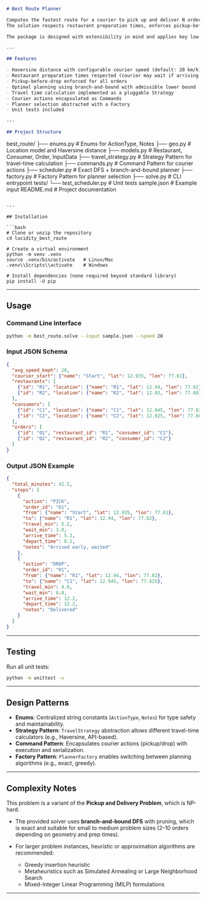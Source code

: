 ```markdown
# Best Route Planner

Computes the fastest route for a courier to pick up and deliver N orders.  
The solution respects restaurant preparation times, enforces pickup-before-drop constraints, and models travel time using Haversine distance with a configurable courier speed.

The package is designed with extensibility in mind and applies key low-level design patterns: **Strategy**, **Command**, **Factory**, and **Enums**.

---

## Features

- Haversine distance with configurable courier speed (default: 20 km/h)
- Restaurant preparation times respected (courier may wait if arriving early)
- Pickup-before-drop enforced for all orders
- Optimal planning using branch-and-bound with admissible lower bound
- Travel time calculation implemented as a pluggable Strategy
- Courier actions encapsulated as Commands
- Planner selection abstracted with a Factory
- Unit tests included

---

## Project Structure

```

best\_route/
├── enums.py             # Enums for ActionType, Notes
├── geo.py               # Location model and Haversine distance
├── models.py            # Restaurant, Consumer, Order, InputData
├── travel\_strategy.py   # Strategy Pattern for travel-time calculation
├── commands.py          # Command Pattern for courier actions
├── scheduler.py         # Exact DFS + branch-and-bound planner
├── factory.py           # Factory Pattern for planner selection
├── solve.py             # CLI entrypoint
tests/
└── test\_scheduler.py    # Unit tests
sample.json               # Example input
README.md                 # Project documentation

````

---

## Installation

```bash
# Clone or unzip the repository
cd lucidity_best_route

# Create a virtual environment
python -m venv .venv
source .venv/bin/activate   # Linux/Mac
.venv\\Scripts\\activate    # Windows

# Install dependencies (none required beyond standard library)
pip install -U pip
````

---

## Usage

### Command Line Interface

```bash
python -m best_route.solve --input sample.json --speed 20
```

### Input JSON Schema

```json
{
  "avg_speed_kmph": 20,
  "courier_start": {"name": "Start", "lat": 12.935, "lon": 77.61},
  "restaurants": [
    {"id": "R1", "location": {"name": "R1", "lat": 12.94, "lon": 77.62}, "prep_time_min": 12},
    {"id": "R2", "location": {"name": "R2", "lat": 12.93, "lon": 77.60}, "prep_time_min": 8}
  ],
  "consumers": [
    {"id": "C1", "location": {"name": "C1", "lat": 12.945, "lon": 77.625}},
    {"id": "C2", "location": {"name": "C2", "lat": 12.925, "lon": 77.605}}
  ],
  "orders": [
    {"id": "O1", "restaurant_id": "R1", "consumer_id": "C1"},
    {"id": "O2", "restaurant_id": "R2", "consumer_id": "C2"}
  ]
}
```

### Output JSON Example

```json
{
  "total_minutes": 42.5,
  "steps": [
    {
      "action": "PICK",
      "order_id": "O1",
      "from": {"name": "Start", "lat": 12.935, "lon": 77.61},
      "to": {"name": "R1", "lat": 12.94, "lon": 77.62},
      "travel_min": 5.2,
      "wait_min": 3.0,
      "arrive_time": 5.2,
      "depart_time": 8.2,
      "notes": "Arrived early, waited"
    },
    {
      "action": "DROP",
      "order_id": "O1",
      "from": {"name": "R1", "lat": 12.94, "lon": 77.62},
      "to": {"name": "C1", "lat": 12.945, "lon": 77.625},
      "travel_min": 4.0,
      "wait_min": 0.0,
      "arrive_time": 12.2,
      "depart_time": 12.2,
      "notes": "Delivered"
    }
  ]
}
```

---

## Testing

Run all unit tests:

```bash
python -m unittest -v
```

---

## Design Patterns

* **Enums**: Centralized string constants (`ActionType`, `Notes`) for type safety and maintainability.
* **Strategy Pattern**: `TravelStrategy` abstraction allows different travel-time calculators (e.g., Haversine, API-based).
* **Command Pattern**: Encapsulates courier actions (pickup/drop) with execution and serialization.
* **Factory Pattern**: `PlannerFactory` enables switching between planning algorithms (e.g., exact, greedy).

---

## Complexity Notes

This problem is a variant of the **Pickup and Delivery Problem**, which is NP-hard.

* The provided solver uses **branch-and-bound DFS** with pruning, which is exact and suitable for small to medium problem sizes (2–10 orders depending on geometry and prep times).
* For larger problem instances, heuristic or approximation algorithms are recommended:

  * Greedy insertion heuristic
  * Metaheuristics such as Simulated Annealing or Large Neighborhood Search
  * Mixed-Integer Linear Programming (MILP) formulations

---

```
